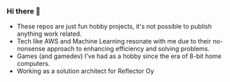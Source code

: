 ### Hi there 👋

-  These repos are just fun hobby projects, it's not possible to publish anything work related.
-  Tech like AWS and Machine Learning resonate with me due to their no-nonsense approach to enhancing efficiency and solving problems.
-  Games (and gamedev) I've had as a hobby since the era of 8-bit home computers.
-  Working as a solution architect for Reflector Oy
